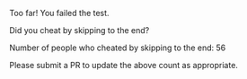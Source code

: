 Too far! You failed the test.

Did you cheat by skipping to the end? 

Number of people who cheated by skipping to the end: 56

Please submit a PR to update the above count as appropriate.
